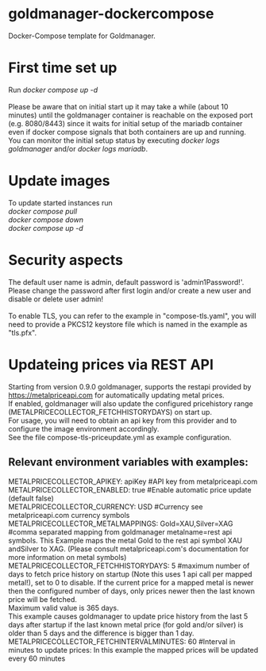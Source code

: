 # goldmanager-dockercompose
Docker-Compose template for Goldmanager.
# First time set up
Run <i>docker compose up -d</i><br>
<br>
Please be aware that on initial start up it may take a while (about 10 minutes) until the goldmanager container is reachable on the exposed port (e.g. 8080/8443) since it waits for initial setup of the mariadb container even if docker compose signals that both containers are up and running.<br>
You can monitor the initial setup status by executing <i>docker logs goldmanager</i> and/or <i>docker logs mariadb</i>.
# Update images
To update started instances run <br>
<i>docker compose pull</i><br>
<i>docker compose down</i><br>
<i>docker compose up -d</i><br>
# Security aspects
The default user name is admin, default password is 'admin1Password!'.<br>
Please change the password after first login and/or create a new user and disable or delete user admin!<br>
<br>
To enable TLS, you can refer to the example in "compose-tls.yaml", you will need to provide a PKCS12 keystore file which is named in the example as "tls.pfx".
# Updateing prices via REST API
Starting from version 0.9.0 goldmanager, supports the restapi provided by https://metalpriceapi.com for automatically updating metal prices.<br>
If enabled, goldmanager will also update the configured pricehistory range (METALPRICECOLLECTOR_FETCHHISTORYDAYS) on start up.<br>
For usage, you will need to obtain an api key from this provider and to configure the image environment accordingly.<br>
See the file compose-tls-priceupdate.yml as example configuration.<br>
## Relevant environment variables with examples:
METALPRICECOLLECTOR_APIKEY: apiKey #API key from metalpriceapi.com <br>
METALPRICECOLLECTOR_ENABLED: true #Enable automatic price update (default false)<br>
METALPRICECOLLECTOR_CURRENCY: USD #Currency see metalpriceapi.com currency symbols<br>
METALPRICECOLLECTOR_METALMAPPINGS: Gold=XAU,Silver=XAG #comma separated mapping from goldmanager metalname=rest api symbols. This Example maps the metal Gold to the rest api symbol XAU andSilver to XAG. (Please consult metalpriceapi.com's documentation for more information on metal symbols)<br>
METALPRICECOLLECTOR_FETCHHISTORYDAYS: 5  #maximum number of days to fetch price history on startup (Note this uses 1 api call per mapped metal!), set to 0 to disable.
If the current price for a mapped metal is newer then the configured number of days, only prices newer then the last known price will be fetched.<br>
Maximum valid value is 365 days.<br>
This example causes goldmanager to update price history from the last 5 days after startup if the last known metal price (for gold and/or silver) is older than 5 days and the difference is bigger than 1 day.
<br>
METALPRICECOLLECTOR_FETCHINTERVALMINUTES: 60 #Interval in minutes to update prices: In this example the mapped prices will be updated every 60 minutes<br>


